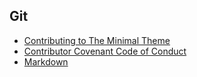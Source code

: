 ## Git

- [Contributing to The Minimal Theme](contributing)
- [Contributor Covenant Code of Conduct](code-of-conduct)
- [Markdown](markdown)

